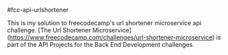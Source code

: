 #fcc-api-urlshortener

This is my solution to freecodecamp's url shortener microservice api challenge.
[The Url Shortener Microservice] (https://www.freecodecamp.com/challenges/url-shortener-microservice) is part of the API Projects for the Back End Development challenges.
